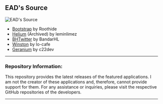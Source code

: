 ## EAD's Source

![EAD's Source](https://cdn.discordapp.com/attachments/1019354023163351050/1196130674101465129/4x.png)

- [Bootstrap](https://github.com/roothide/Bootstrap) by Roothide
- [Helium](https://github.com/leminlimez/Helium) (Archived) by leminlimez
- [BHTwitter](https://github.com/BandarHL/BHTwitter) by BandarHL
- [Winston](https://github.com/lo-cafe/winston) by lo-cafe
- [Geranium](https://github.com/c22dev/Geranium) by c22dev

---

### Repository Information:

This repository provides the latest releases of the featured applications. I am not the creator of these applications and, therefore, cannot provide support for them. For any assistance or inquiries, please visit the respective GitHub repositories of the developers.

---
